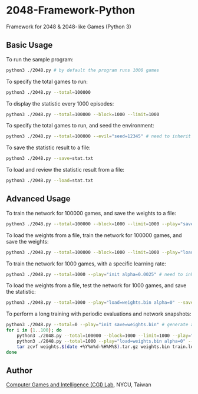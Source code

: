 # 2048-Framework-Python

Framework for 2048 & 2048-like Games (Python 3)

## Basic Usage

To run the sample program:
```bash
python3 ./2048.py # by default the program runs 1000 games
```

To specify the total games to run:
```bash
python3 ./2048.py --total=100000
```

To display the statistic every 1000 episodes:
```bash
python3 ./2048.py --total=100000 --block=1000 --limit=1000
```

To specify the total games to run, and seed the environment:
```bash
python3 ./2048.py --total=100000 --evil="seed=12345" # need to inherit from random_agent
```

To save the statistic result to a file:
```bash
python3 ./2048.py --save=stat.txt
```

To load and review the statistic result from a file:
```bash
python3 ./2048.py --load=stat.txt
```

## Advanced Usage

To train the network for 100000 games, and save the weights to a file:
```bash
python3 ./2048.py --total=100000 --block=1000 --limit=1000 --play="save=weights.bin" # need to inherit from weight_agent
```

To load the weights from a file, train the network for 100000 games, and save the weights:
```bash
python3 ./2048.py --total=100000 --block=1000 --limit=1000 --play="load=weights.bin save=weights.bin" # need to inherit from weight_agent
```

To train the network for 1000 games, with a specific learning rate:
```bash
python3 ./2048.py --total=1000 --play="init alpha=0.0025" # need to inherit from weight_agent
```

To load the weights from a file, test the network for 1000 games, and save the statistic:
```bash
python3 ./2048.py --total=1000 --play="load=weights.bin alpha=0" --save="stat.txt" # need to inherit from weight_agent
```

To perform a long training with periodic evaluations and network snapshots:
```bash
python3 ./2048.py --total=0 --play="init save=weights.bin" # generate a clean network
for i in {1..100}; do
	python3 ./2048.py --total=100000 --block=1000 --limit=1000 --play="load=weights.bin save=weights.bin" | tee -a train.log
	python3 ./2048.py --total=1000 --play="load=weights.bin alpha=0" --save="stat.txt"
	tar zcvf weights.$(date +%Y%m%d-%H%M%S).tar.gz weights.bin train.log stat.txt
done
```

## Author

[Computer Games and Intelligence (CGI) Lab](https://cgilab.nctu.edu.tw/), NYCU, Taiwan
